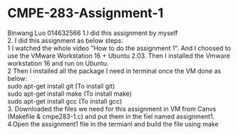 # CMPE-283-Assignment-1
Binwang Luo 014632566
1.I did this assignment by myself  
2. I did this assignment as below steps:  
 1 I watched the whole video "How to do the assignment 1". And I choosed to use the VMware Workstation 16 + Ubuntu 2.03. Then I installed the Vmware workstation 16 and run on Ubuntu.   
 2 Then I installed all the package I need in terminal once the VM done as below:  
   sudo apt-get install git (To install git)  
   sudo apt-get install make (To install make)  
   sudo apt-get install gcc (To install gcc)  
 3. Downloaded the files we need for this assignment in VM from Canvs (Makefile & cmpe283-1.c) and put them in the fiel named assignment1.  
 4.Open the assignment1 file in the termianl and build the file using make   
   
